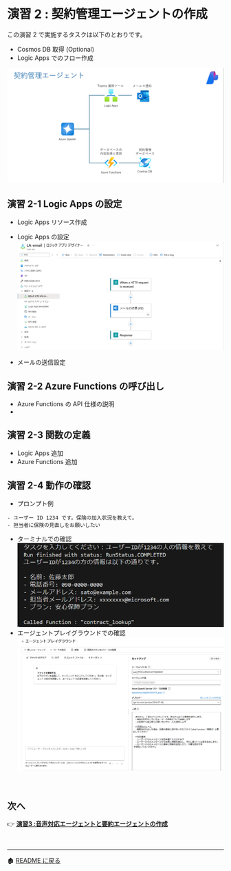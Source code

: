 # 演習 2 : 契約管理エージェントの作成
この演習 2 で実施するタスクは以下のとおりです。
- Cosmos DB 取得 (Optional)
- Logic Apps でのフロー作成

![alt text](images/image21.png)

## 演習 2-1 Logic Apps の設定
- Logic Apps リソース作成
- Logic Apps の設定 \
![alt text](images/image24.png)

- メールの送信設定

## 演習 2-2 Azure Functions の呼び出し
- Azure Functions の API 仕様の説明
- 

## 演習 2-3 関数の定義
- Logic Apps 追加
- Azure Functions 追加

## 演習 2-4 動作の確認
- プロンプト例
```
- ユーザー ID 1234 です。保険の加入状況を教えて。
- 担当者に保険の見直しをお願いしたい
```
- ターミナルでの確認 \
![alt text](images/image22.png)
- エージェントプレイグラウンドでの確認 \
![alt text](images/image23.png)

<br>

## 次へ

👉 [**演習3 :音声対応エージェントと要約エージェントの作成**](ex3.md) 

<br>

<hr>

🏚️ [README に戻る](README.md)